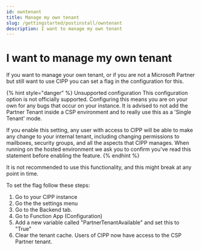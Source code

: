 ```yaml
---
id: owntenant
title: Manage my own tenant
slug: /gettingstarted/postinstall/owntenant
description: I want to manage my own tenant
---
```


# I want to manage my own tenant

If you want to manage your own tenant, or if you are not a Microsoft Partner but still want to use CIPP you can set a flag in the configuration for this.

{% hint style="danger" %}
Unsupported configuration This configuration option is not officially supported. Configuring this means you are on your own for any bugs that occur on your instance. It is advised to not add the Partner Tenant inside a CSP environment and to really use this as a 'Single Tenant' mode.

If you enable this setting, any user with access to CIPP will be able to make any change to your internal tenant, including changing permissions to mailboxes, security groups, and all the aspects that CIPP manages. When running on the hosted environment we ask you to confirm you've read this statement before enabling the feature.
{% endhint %}

It is not recommended to use this functionality, and this might break at any point in time.

To set the flag follow these steps:

1. Go to your CIPP instance
2. Go the the settings menu
3. Go to the Backend tab.
4. Go to Function App (Configuration)
5. Add a new variable called "PartnerTenantAvailable" and set this to "True"
6. Clear the tenant cache. Users of CIPP now have access to the CSP Partner tenant.
